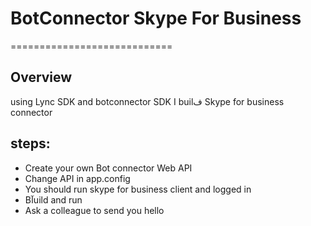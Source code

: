 # BotConnector Skype For Business
============================

## Overview ##

using Lync SDK and botconnector SDK I builف Skype for business connector

## steps: ##
 - Create your own Bot connector Web API
 - Change API in app.config
 - You should run skype for business client and logged in
 - Bآuild and run
 - Ask a colleague to send you hello

